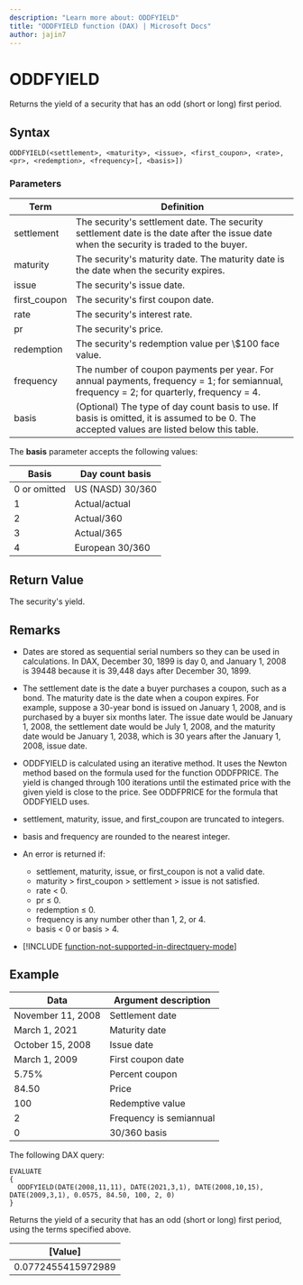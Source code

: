 ```yaml
---
description: "Learn more about: ODDFYIELD"
title: "ODDFYIELD function (DAX) | Microsoft Docs"
author: jajin7
---
```


# ODDFYIELD

Returns the yield of a security that has an odd (short or long) first period.

## Syntax

```dax
ODDFYIELD(<settlement>, <maturity>, <issue>, <first_coupon>, <rate>, <pr>, <redemption>, <frequency>[, <basis>])
```

### Parameters

|Term|Definition|  
|--------|--------------|  
|settlement|The security's settlement date. The security settlement date is the date after the issue date when the security is traded to the buyer.|
|maturity|The security's maturity date. The maturity date is the date when the security expires.|
|issue|The security's issue date.|
|first_coupon|The security's first coupon date.|
|rate|The security's interest rate.|
|pr|The security's price.|
|redemption|The security's redemption value per \\$100 face value.|
|frequency|The number of coupon payments per year. For annual payments, frequency = 1; for semiannual, frequency = 2; for quarterly, frequency = 4.|
|basis|(Optional) The type of day count basis to use. If basis is omitted, it is assumed to be 0. The accepted values are listed below this table.|

The **basis** parameter accepts the following values:

| **Basis**    | **Day count basis** |
| ------------ | ------------------- |
| 0 or omitted | US (NASD) 30/360    |
| 1            | Actual/actual       |
| 2            | Actual/360          |
| 3            | Actual/365          |
| 4            | European 30/360     |

## Return Value

The security's yield.

## Remarks

- Dates are stored as sequential serial numbers so they can be used in calculations. In DAX, December 30, 1899 is day 0, and January 1, 2008 is 39448 because it is 39,448 days after December 30, 1899.

- The settlement date is the date a buyer purchases a coupon, such as a bond. The maturity date is the date when a coupon expires. For example, suppose a 30-year bond is issued on January 1, 2008, and is purchased by a buyer six months later. The issue date would be January 1, 2008, the settlement date would be July 1, 2008, and the maturity date would be January 1, 2038, which is 30 years after the January 1, 2008, issue date.

- ODDFYIELD is calculated using an iterative method. It uses the Newton method based on the formula used for the function ODDFPRICE. The yield is changed through 100 iterations until the estimated price with the given yield is close to the price. See ODDFPRICE for the formula that ODDFYIELD uses.

- settlement, maturity, issue, and first_coupon are truncated to integers.

- basis and frequency are rounded to the nearest integer.

- An error is returned if:
  - settlement, maturity, issue, or first_coupon is not a valid date.
  - maturity > first_coupon > settlement > issue is not satisfied.
  - rate < 0.
  - pr ≤ 0.
  - redemption ≤ 0.
  - frequency is any number other than 1, 2, or 4.
  - basis < 0 or basis > 4.

- [!INCLUDE [function-not-supported-in-directquery-mode](includes/function-not-supported-in-directquery-mode.md)]

## Example

| **Data**          | **Argument description** |
| ----------------- | ------------------------ |
| November 11, 2008 | Settlement date          |
| March 1, 2021     | Maturity date            |
| October 15, 2008  | Issue date               |
| March 1, 2009     | First coupon date        |
| 5.75%             | Percent coupon           |
| 84.50             | Price                    |
| 100               | Redemptive value         |
| 2                 | Frequency is semiannual  |
| 0                 | 30/360 basis             |

The following DAX query:

```dax
EVALUATE
{
  ODDFYIELD(DATE(2008,11,11), DATE(2021,3,1), DATE(2008,10,15), DATE(2009,3,1), 0.0575, 84.50, 100, 2, 0)
}
```

Returns the yield of a security that has an odd (short or long) first period, using the terms specified above.

| **[Value]**      |
| ------------------ |
| 0.0772455415972989 |
